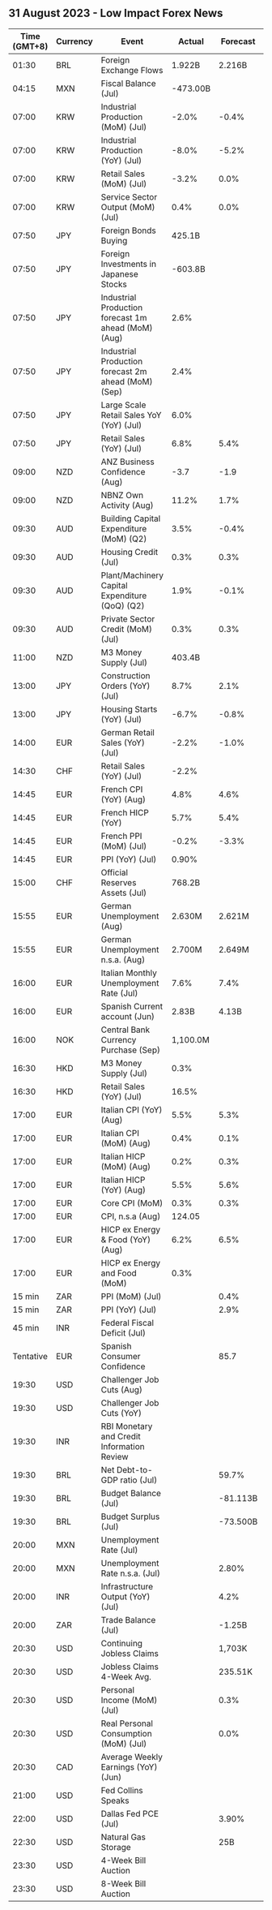 ## 31 August 2023 - Low Impact Forex News

| Time (GMT+8) | Currency | Event | Actual | Forecast | Previous |
|------|----------|-------|--------|----------|----------|
| 01:30 | BRL | Foreign Exchange Flows | 1.922B | 2.216B | 3.790B |
| 04:15 | MXN | Fiscal Balance (Jul) | -473.00B |  | -395.20B |
| 07:00 | KRW | Industrial Production (MoM) (Jul) | -2.0% | -0.4% | -1.5% |
| 07:00 | KRW | Industrial Production (YoY) (Jul) | -8.0% | -5.2% | -5.9% |
| 07:00 | KRW | Retail Sales (MoM) (Jul) | -3.2% | 0.0% | 0.9% |
| 07:00 | KRW | Service Sector Output (MoM) (Jul) | 0.4% | 0.0% | 0.5% |
| 07:50 | JPY | Foreign Bonds Buying | 425.1B |  | -275.2B |
| 07:50 | JPY | Foreign Investments in Japanese Stocks | -603.8B |  | -740.8B |
| 07:50 | JPY | Industrial Production forecast 1m ahead (MoM) (Aug) | 2.6% |  | -0.2% |
| 07:50 | JPY | Industrial Production forecast 2m ahead (MoM) (Sep) | 2.4% |  | 1.1% |
| 07:50 | JPY | Large Scale Retail Sales YoY (YoY) (Jul) | 6.0% |  | 4.0% |
| 07:50 | JPY | Retail Sales (YoY) (Jul) | 6.8% | 5.4% | 5.6% |
| 09:00 | NZD | ANZ Business Confidence (Aug) | -3.7 | -1.9 | -13.1 |
| 09:00 | NZD | NBNZ Own Activity (Aug) | 11.2% | 1.7% | 0.8% |
| 09:30 | AUD | Building Capital Expenditure (MoM) (Q2) | 3.5% | -0.4% | 1.3% |
| 09:30 | AUD | Housing Credit (Jul) | 0.3% | 0.3% | 0.3% |
| 09:30 | AUD | Plant/Machinery Capital Expenditure (QoQ) (Q2) | 1.9% | -0.1% | 4.2% |
| 09:30 | AUD | Private Sector Credit (MoM) (Jul) | 0.3% | 0.3% | 0.3% |
| 11:00 | NZD | M3 Money Supply (Jul) | 403.4B |  | 399.1B |
| 13:00 | JPY | Construction Orders (YoY) (Jul) | 8.7% | 2.1% | 8.6% |
| 13:00 | JPY | Housing Starts (YoY) (Jul) | -6.7% | -0.8% | -4.8% |
| 14:00 | EUR | German Retail Sales (YoY) (Jul) | -2.2% | -1.0% | -1.6% |
| 14:30 | CHF | Retail Sales (YoY) (Jul) | -2.2% |  | 1.0% |
| 14:45 | EUR | French CPI (YoY) (Aug) | 4.8% | 4.6% | 4.3% |
| 14:45 | EUR | French HICP (YoY) | 5.7% | 5.4% | 5.1% |
| 14:45 | EUR | French PPI (MoM) (Jul) | -0.2% | -3.3% | -1.1% |
| 14:45 | EUR | PPI (YoY) (Jul) | 0.90% |  | 3.10% |
| 15:00 | CHF | Official Reserves Assets (Jul) | 768.2B |  | 794.7B |
| 15:55 | EUR | German Unemployment (Aug) | 2.630M | 2.621M | 2.604M |
| 15:55 | EUR | German Unemployment n.s.a. (Aug) | 2.700M | 2.649M | 2.617M |
| 16:00 | EUR | Italian Monthly Unemployment Rate (Jul) | 7.6% | 7.4% | 7.5% |
| 16:00 | EUR | Spanish Current account (Jun) | 2.83B | 4.13B | 3.99B |
| 16:00 | NOK | Central Bank Currency Purchase (Sep) | 1,100.0M |  | 1,000.0M |
| 16:30 | HKD | M3 Money Supply (Jul) | 0.3% |  | -0.1% |
| 16:30 | HKD | Retail Sales (YoY) (Jul) | 16.5% |  | 19.6% |
| 17:00 | EUR | Italian CPI (YoY) (Aug) | 5.5% | 5.3% | 5.9% |
| 17:00 | EUR | Italian CPI (MoM) (Aug) | 0.4% | 0.1% | 0.0% |
| 17:00 | EUR | Italian HICP (MoM) (Aug) | 0.2% | 0.3% | -1.6% |
| 17:00 | EUR | Italian HICP (YoY) (Aug) | 5.5% | 5.6% | 6.3% |
| 17:00 | EUR | Core CPI (MoM) | 0.3% | 0.3% | -0.1% |
| 17:00 | EUR | CPI, n.s.a (Aug) | 124.05 |  | 123.36 |
| 17:00 | EUR | HICP ex Energy & Food (YoY) (Aug) | 6.2% | 6.5% | 6.6% |
| 17:00 | EUR | HICP ex Energy and Food (MoM) | 0.3% |  | 0.0% |
| 15 min | ZAR | PPI (MoM) (Jul) |  | 0.4% | -0.3% |
| 15 min | ZAR | PPI (YoY) (Jul) |  | 2.9% | 4.8% |
| 45 min | INR | Federal Fiscal Deficit (Jul) |  |  | 4,513.70B |
| Tentative | EUR | Spanish Consumer Confidence |  | 85.7 | 92.4 |
| 19:30 | USD | Challenger Job Cuts (Aug) |  |  | 23.697K |
| 19:30 | USD | Challenger Job Cuts (YoY) |  |  | -8.2% |
| 19:30 | INR | RBI Monetary and Credit Information Review |  |  |  |
| 19:30 | BRL | Net Debt-to-GDP ratio (Jul) |  | 59.7% | 59.1% |
| 19:30 | BRL | Budget Balance (Jul) |  | -81.113B | -89.625B |
| 19:30 | BRL | Budget Surplus (Jul) |  | -73.500B | -48.899B |
| 20:00 | MXN | Unemployment Rate (Jul) |  |  | 2.70% |
| 20:00 | MXN | Unemployment Rate n.s.a. (Jul) |  | 2.80% | 2.70% |
| 20:00 | INR | Infrastructure Output (YoY) (Jul) |  | 4.2% | 8.2% |
| 20:00 | ZAR | Trade Balance (Jul) |  | -1.25B | -3.54B |
| 20:30 | USD | Continuing Jobless Claims |  | 1,703K | 1,702K |
| 20:30 | USD | Jobless Claims 4-Week Avg. |  | 235.51K | 236.75K |
| 20:30 | USD | Personal Income (MoM) (Jul) |  | 0.3% | 0.3% |
| 20:30 | USD | Real Personal Consumption (MoM) (Jul) |  | 0.0% | 0.4% |
| 20:30 | CAD | Average Weekly Earnings (YoY) (Jun) |  |  | 3.6 |
| 21:00 | USD | Fed Collins Speaks |  |  |  |
| 22:00 | USD | Dallas Fed PCE (Jul) |  | 3.90% | 2.50% |
| 22:30 | USD | Natural Gas Storage |  | 25B | 18B |
| 23:30 | USD | 4-Week Bill Auction |  |  | 5.285% |
| 23:30 | USD | 8-Week Bill Auction |  |  | 5.290% |
